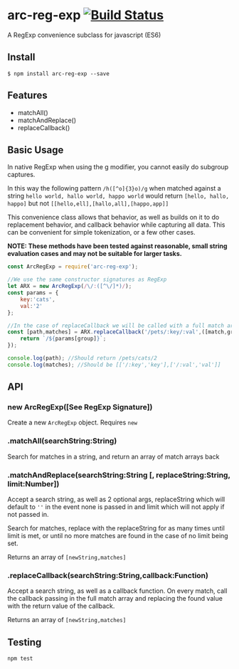 # arc-reg-exp [![Build Status](https://travis-ci.org/anyuzer/arc-reg-exp.svg?branch=master)](https://travis-ci.org/anyuzer/arc-reg-exp)
A RegExp convenience subclass for javascript (ES6)

## Install
```
$ npm install arc-reg-exp --save
```

## Features
* matchAll()
* matchAndReplace()
* replaceCallback()

## Basic Usage
In native RegExp when using the g modifier, you cannot easily do subgroup captures.

In this way the following pattern `/h([^o]{3}o)/g` when matched against a string `hello world, hallo world, happo world` would return `[hello, hallo, happo]` but not `[[hello,ell],[hallo,all],[happo,app]]`

This convenience class allows that behavior, as well as builds on it to do replacement behavior, and callback behavior while capturing all data. This can be convenient for simple tokenization, or a few other cases.

**NOTE: These methods have been tested against reasonable, small string evaluation cases and may not be suitable for larger tasks.**

```js
const ArcRegExp = require('arc-reg-exp');

//We use the same constructor signatures as RegExp
let ARX = new ArcRegExp(/\/:([^\/]*)/);
const params = {
    key:'cats',
    val:'2'
};

//In the case of replaceCallback we will be called with a full match array on every isolated match
const [path,matches] = ARX.replaceCallback('/pets/:key/:val',([match,group])=>{
    return `/${params[group]}`;
});

console.log(path); //Should return /pets/cats/2
console.log(matches); //Should be [['/:key','key'],['/:val','val']]
```

## API

### new ArcRegExp([See RegExp Signature])
Create a new `ArcRegExp` object. Requires `new`

### .matchAll(searchString:String)
Search for matches in a string, and return an array of match arrays back

### .matchAndReplace(searchString:String [, replaceString:String, limit:Number])
Accept a search string, as well as 2 optional args, replaceString which will default to `''` in the event none is passed in and limit which will not apply if not passed in.

Search for matches, replace with the replaceString for as many times until limit is met, or until no more matches are found in the case of no limit being set.

Returns an array of `[newString,matches]`

### .replaceCallback(searchString:String,callback:Function)

Accept a search string, as well as a callback function. On every match, call the callback passing in the full match array and replacing the found value with the return value of the callback.

Returns an array of `[newString,matches]`

## Testing
```
npm test
```
